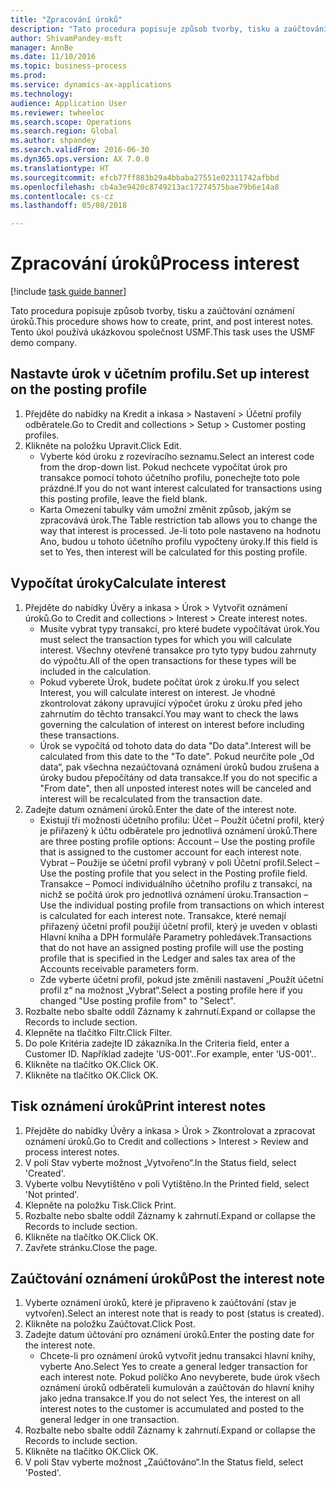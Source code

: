 ```yaml
--- 
title: "Zpracování úroků"
description: "Tato procedura popisuje způsob tvorby, tisku a zaúčtování oznámení úroků."
author: ShivamPandey-msft
manager: AnnBe
ms.date: 11/10/2016
ms.topic: business-process
ms.prod: 
ms.service: dynamics-ax-applications
ms.technology: 
audience: Application User
ms.reviewer: twheeloc
ms.search.scope: Operations
ms.search.region: Global
ms.author: shpandey
ms.search.validFrom: 2016-06-30
ms.dyn365.ops.version: AX 7.0.0
ms.translationtype: HT
ms.sourcegitcommit: efcb77ff883b29a4bbaba27551e02311742afbbd
ms.openlocfilehash: cb4a3e9420c8749213ac17274575bae79b6e14a8
ms.contentlocale: cs-cz
ms.lasthandoff: 05/08/2018

---
```

# <a name="process-interest"></a><span data-ttu-id="1db2b-103">Zpracování úroků</span><span class="sxs-lookup"><span data-stu-id="1db2b-103">Process interest</span></span>

[!include [task guide banner](../../includes/task-guide-banner.md)]

<span data-ttu-id="1db2b-104">Tato procedura popisuje způsob tvorby, tisku a zaúčtování oznámení úroků.</span><span class="sxs-lookup"><span data-stu-id="1db2b-104">This procedure shows how to create, print, and post interest notes.</span></span> <span data-ttu-id="1db2b-105">Tento úkol používá ukázkovou společnost USMF.</span><span class="sxs-lookup"><span data-stu-id="1db2b-105">This task uses the USMF demo company.</span></span>


## <a name="set-up-interest-on-the-posting-profile"></a><span data-ttu-id="1db2b-106">Nastavte úrok v účetním profilu.</span><span class="sxs-lookup"><span data-stu-id="1db2b-106">Set up interest on the posting profile</span></span>
1. <span data-ttu-id="1db2b-107">Přejděte do nabídky na Kredit a inkasa > Nastavení > Účetní profily odběratele.</span><span class="sxs-lookup"><span data-stu-id="1db2b-107">Go to Credit and collections > Setup > Customer posting profiles.</span></span>
2. <span data-ttu-id="1db2b-108">Klikněte na položku Upravit.</span><span class="sxs-lookup"><span data-stu-id="1db2b-108">Click Edit.</span></span>
    * <span data-ttu-id="1db2b-109">Vyberte kód úroku z rozevíracího seznamu.</span><span class="sxs-lookup"><span data-stu-id="1db2b-109">Select an interest code from the drop-down list.</span></span> <span data-ttu-id="1db2b-110">Pokud nechcete vypočítat úrok pro transakce pomocí tohoto účetního profilu, ponechejte toto pole prázdné.</span><span class="sxs-lookup"><span data-stu-id="1db2b-110">If you do not want interest calculated for transactions using this posting profile, leave the field blank.</span></span>  
    * <span data-ttu-id="1db2b-111">Karta Omezení tabulky vám umožní změnit způsob, jakým se zpracovává úrok.</span><span class="sxs-lookup"><span data-stu-id="1db2b-111">The Table restriction tab allows you to change the way that interest is processed.</span></span> <span data-ttu-id="1db2b-112">Je-li toto pole nastaveno na hodnotu Ano, budou u tohoto účetního profilu vypočteny úroky.</span><span class="sxs-lookup"><span data-stu-id="1db2b-112">If this field is set to Yes, then interest will be calculated for this posting profile.</span></span>  

## <a name="calculate-interest"></a><span data-ttu-id="1db2b-113">Vypočítat úroky</span><span class="sxs-lookup"><span data-stu-id="1db2b-113">Calculate interest</span></span>
1. <span data-ttu-id="1db2b-114">Přejděte do nabídky Úvěry a inkasa > Úrok > Vytvořit oznámení úroků.</span><span class="sxs-lookup"><span data-stu-id="1db2b-114">Go to Credit and collections > Interest > Create interest notes.</span></span>
    * <span data-ttu-id="1db2b-115">Musíte vybrat typy transakcí, pro které budete vypočítávat úrok.</span><span class="sxs-lookup"><span data-stu-id="1db2b-115">You must select the transaction types for which you will calculate interest.</span></span> <span data-ttu-id="1db2b-116">Všechny otevřené transakce pro tyto typy budou zahrnuty do výpočtu.</span><span class="sxs-lookup"><span data-stu-id="1db2b-116">All of the open transactions for these types will be included in the calculation.</span></span>  
    * <span data-ttu-id="1db2b-117">Pokud vyberete Úrok, budete počítat úrok z úroku.</span><span class="sxs-lookup"><span data-stu-id="1db2b-117">If you select Interest, you will calculate interest on interest.</span></span> <span data-ttu-id="1db2b-118">Je vhodné zkontrolovat zákony upravující výpočet úroku z úroku před jeho zahrnutím do těchto transakcí.</span><span class="sxs-lookup"><span data-stu-id="1db2b-118">You may want to check the laws governing the calculation of interest on interest before including these transactions.</span></span>  
    * <span data-ttu-id="1db2b-119">Úrok se vypočítá od tohoto data do data "Do data".</span><span class="sxs-lookup"><span data-stu-id="1db2b-119">Interest will be calculated from this date to the "To date".</span></span> <span data-ttu-id="1db2b-120">Pokud neurčíte pole „Od data“, pak všechna nezaúčtovaná oznámení úroků budou zrušena a úroky budou přepočítány od data transakce.</span><span class="sxs-lookup"><span data-stu-id="1db2b-120">If you do not specific a "From date", then all unposted interest notes will be canceled and interest will be recalculated from the transaction date.</span></span>  
2. <span data-ttu-id="1db2b-121">Zadejte datum oznámení úroků.</span><span class="sxs-lookup"><span data-stu-id="1db2b-121">Enter the date of the interest note.</span></span>
    * <span data-ttu-id="1db2b-122">Existují tři možnosti účetního profilu:  Účet – Použít účetní profil, který je přiřazený k účtu odběratele pro jednotlivá oznámení úroků.</span><span class="sxs-lookup"><span data-stu-id="1db2b-122">There are three posting profile options:   Account – Use the posting profile that is assigned to the customer account for each interest note.</span></span>   <span data-ttu-id="1db2b-123">Vybrat – Použije se účetní profil vybraný v poli Účetní profil.</span><span class="sxs-lookup"><span data-stu-id="1db2b-123">Select – Use the posting profile that you select in the Posting profile field.</span></span>   <span data-ttu-id="1db2b-124">Transakce – Pomocí individuálního účetního profilu z transakcí, na nichž se počítá úrok pro jednotlivá oznámení úroku.</span><span class="sxs-lookup"><span data-stu-id="1db2b-124">Transaction – Use the individual posting profile from transactions on which interest is calculated for each interest note.</span></span> <span data-ttu-id="1db2b-125">Transakce, které nemají přiřazený účetní profil použijí účetní profil, který je uveden v oblasti Hlavní kniha a DPH formuláře Parametry pohledávek.</span><span class="sxs-lookup"><span data-stu-id="1db2b-125">Transactions that do not have an assigned posting profile will use the posting profile that is specified in the Ledger and sales tax area of the Accounts receivable parameters form.</span></span>  
    * <span data-ttu-id="1db2b-126">Zde vyberte účetní profil, pokud jste změnili nastavení „Použít účetní profil z“ na možnost „Vybrat“.</span><span class="sxs-lookup"><span data-stu-id="1db2b-126">Select a posting profile here if you changed "Use posting profile from" to "Select".</span></span>  
3. <span data-ttu-id="1db2b-127">Rozbalte nebo sbalte oddíl Záznamy k zahrnutí.</span><span class="sxs-lookup"><span data-stu-id="1db2b-127">Expand or collapse the Records to include section.</span></span>
4. <span data-ttu-id="1db2b-128">Klepněte na tlačítko Filtr.</span><span class="sxs-lookup"><span data-stu-id="1db2b-128">Click Filter.</span></span>
5. <span data-ttu-id="1db2b-129">Do pole Kritéria zadejte ID zákazníka.</span><span class="sxs-lookup"><span data-stu-id="1db2b-129">In the Criteria field, enter a Customer ID.</span></span> <span data-ttu-id="1db2b-130">Například zadejte 'US-001'..</span><span class="sxs-lookup"><span data-stu-id="1db2b-130">For example, enter 'US-001'..</span></span>
6. <span data-ttu-id="1db2b-131">Klikněte na tlačítko OK.</span><span class="sxs-lookup"><span data-stu-id="1db2b-131">Click OK.</span></span>
7. <span data-ttu-id="1db2b-132">Klikněte na tlačítko OK.</span><span class="sxs-lookup"><span data-stu-id="1db2b-132">Click OK.</span></span>

## <a name="print-interest-notes"></a><span data-ttu-id="1db2b-133">Tisk oznámení úroků</span><span class="sxs-lookup"><span data-stu-id="1db2b-133">Print interest notes</span></span>
1. <span data-ttu-id="1db2b-134">Přejděte do nabídky Úvěry a inkasa > Úrok > Zkontrolovat a zpracovat oznámení úroků.</span><span class="sxs-lookup"><span data-stu-id="1db2b-134">Go to Credit and collections > Interest > Review and process interest notes.</span></span>
2. <span data-ttu-id="1db2b-135">V poli Stav vyberte možnost „Vytvořeno“.</span><span class="sxs-lookup"><span data-stu-id="1db2b-135">In the Status field, select 'Created'.</span></span>
3. <span data-ttu-id="1db2b-136">Vyberte volbu Nevytištěno v poli Vytištěno.</span><span class="sxs-lookup"><span data-stu-id="1db2b-136">In the Printed field, select 'Not printed'.</span></span>
4. <span data-ttu-id="1db2b-137">Klepněte na položku Tisk.</span><span class="sxs-lookup"><span data-stu-id="1db2b-137">Click Print.</span></span>
5. <span data-ttu-id="1db2b-138">Rozbalte nebo sbalte oddíl Záznamy k zahrnutí.</span><span class="sxs-lookup"><span data-stu-id="1db2b-138">Expand or collapse the Records to include section.</span></span>
6. <span data-ttu-id="1db2b-139">Klikněte na tlačítko OK.</span><span class="sxs-lookup"><span data-stu-id="1db2b-139">Click OK.</span></span>
7. <span data-ttu-id="1db2b-140">Zavřete stránku.</span><span class="sxs-lookup"><span data-stu-id="1db2b-140">Close the page.</span></span>

## <a name="post-the-interest-note"></a><span data-ttu-id="1db2b-141">Zaúčtování oznámení úroků</span><span class="sxs-lookup"><span data-stu-id="1db2b-141">Post the interest note</span></span>
1. <span data-ttu-id="1db2b-142">Vyberte oznámení úroků, které je připraveno k zaúčtování (stav je vytvořen).</span><span class="sxs-lookup"><span data-stu-id="1db2b-142">Select an interest note that is ready to post (status is created).</span></span>
2. <span data-ttu-id="1db2b-143">Klikněte na položku Zaúčtovat.</span><span class="sxs-lookup"><span data-stu-id="1db2b-143">Click Post.</span></span>
3. <span data-ttu-id="1db2b-144">Zadejte datum účtování pro oznámení úroků.</span><span class="sxs-lookup"><span data-stu-id="1db2b-144">Enter the posting date for the interest note.</span></span>
    * <span data-ttu-id="1db2b-145">Chcete-li pro oznámení úroků vytvořit jednu transakci hlavní knihy, vyberte Ano.</span><span class="sxs-lookup"><span data-stu-id="1db2b-145">Select Yes to create a general ledger transaction for each interest note.</span></span>     <span data-ttu-id="1db2b-146">Pokud políčko Ano nevyberete, bude úrok všech oznámení úroků odběrateli kumulován a zaúčtován do hlavní knihy jako jedna transakce.</span><span class="sxs-lookup"><span data-stu-id="1db2b-146">If you do not select Yes, the interest on all interest notes to the customer is accumulated and posted to the general ledger in one transaction.</span></span>  
4. <span data-ttu-id="1db2b-147">Rozbalte nebo sbalte oddíl Záznamy k zahrnutí.</span><span class="sxs-lookup"><span data-stu-id="1db2b-147">Expand or collapse the Records to include section.</span></span>
5. <span data-ttu-id="1db2b-148">Klikněte na tlačítko OK.</span><span class="sxs-lookup"><span data-stu-id="1db2b-148">Click OK.</span></span>
6. <span data-ttu-id="1db2b-149">V poli Stav vyberte možnost „Zaúčtováno“.</span><span class="sxs-lookup"><span data-stu-id="1db2b-149">In the Status field, select 'Posted'.</span></span>


